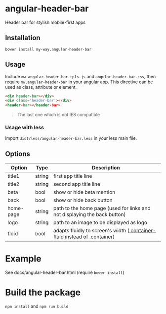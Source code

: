 # angular-header-bar
Header bar for stylish mobile-first apps

## Installation
`bower install my-way.angular-header-bar`

## Usage
Include `mw.angular-header-bar-tpls.js` and `angular-header-bar.css`, then require `mw.angular-header-bar` in your angular app.
This directive can be used as class, attribute or element.

```html
<div header-bar></div>
<div class='header-bar'></div>
<header-bar></header-bar>
````

> The last one which is not IE8 compatible

### Usage with less
Import `dist/less/angular-header-bar.less` in your less main file.

## Options
Option  | Type  | Description
------  | ----  | -----------
title1  | string| first app title line
title2  | string| second app title line
beta    | bool  | show or hide beta mention
back    | bool  | show or hide back button
home-page|string| path to the home page (used for links and not displaying the back button)
logo    | string| path to an image to be displayed as logo
fluid   | bool  | adapts fluidly to screen's width ([.container-fluid](http://getbootstrap.com/css/#grid-example-fluid) instead of .container)

# Example
See docs/angular-header-bar.html (require `bower install`)

# Build the package
`npm install` and `npm run build`
